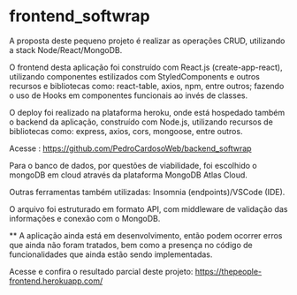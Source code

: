 # frontend_softwrap

A proposta deste pequeno projeto é realizar as operações CRUD, utilizando a stack Node/React/MongoDB.

O frontend desta aplicação foi construído com React.js (create-app-react), utilizando componentes estilizados com StyledComponents e outros recursos e bibliotecas como: react-table, axios, npm, entre outros; fazendo o uso de Hooks em componentes funcionais ao invés de classes.

O deploy foi realizado na plataforma heroku, onde está hospedado também o backend da aplicação, construído com Node.js, utilizando recursos de bibliotecas como: express, axios, cors, mongoose, entre outros. 

Acesse : https://github.com/PedroCardosoWeb/backend_softwrap

Para o banco de dados, por questões de viabilidade, foi escolhido o mongoDB em cloud através da plataforma MongoDB Atlas Cloud.

Outras ferramentas também utilizadas: Insomnia (endpoints)/VSCode (IDE).

O arquivo foi estruturado em formato API, com middleware de validação das informações e conexão com o MongoDB.

** A aplicação ainda está em desenvolvimento, então podem ocorrer erros que ainda não foram tratados, bem como a presença no código de funcionalidades que ainda estão sendo implementadas.

Acesse e confira o resultado parcial deste projeto: https://thepeople-frontend.herokuapp.com/

